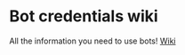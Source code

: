 # Bot credentials wiki
All the information you need to use bots!
[Wiki](https://github.com/nihaals/bot-credentials/wiki)
